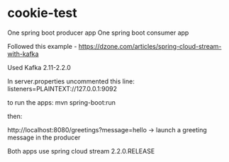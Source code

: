 # cookie-test
One spring boot producer app
One spring boot consumer app

Followed this example - https://dzone.com/articles/spring-cloud-stream-with-kafka

Used Kafka 2.11-2.2.0

In server.properties uncommented this line:
listeners=PLAINTEXT://127.0.0.1:9092

to run the apps:
mvn spring-boot:run

then:

http://localhost:8080/greetings?message=hello -> launch a greeting message in the producer

Both apps use spring cloud stream 2.2.0.RELEASE
